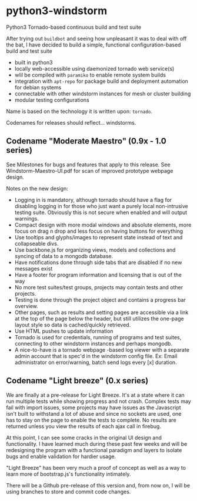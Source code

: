 # python3-windstorm
Python3 Tornado-based continuous build and test suite

After trying out `buildbot` and seeing how unpleasant it was to deal with off the bat, I have decided to build a simple, functional configuration-based build and test suite

* built in python3
* locally web-accessible using daemonized tornado web service(s)
* wlil be compiled with `paramiko` to enable remote system builds
* integration with `apt-repo` for package build and deployment automation for debian systems
* connectable with other windstorm instances for mesh or cluster building
* modular testing configurations

Name is based on the technology it is written upon: `tornado`.

Codenames for releases should reflect... windstorms.

## Codename "Moderate Maestro" (0.9x - 1.0 series)

See Milestones for bugs and features that apply to this release.
See Windstorm-Maestro-UI.pdf for scan of improved prototype webpage design.

Notes on the new design:

* Logging in is mandatory, although tornado should have a flag for disabling logging in for those who just want a purely local non-intrusive testing suite. Obviously this is not secure when enabled and will output warnings.
* Compact design with more modal windows and absolute elements, more focus on drag n drop and less focus on having buttons for everything
* Use tooltips and glyphs/images to represent state instead of text and collapseable divs.
* Use backbone.js for organizing views, models and collections and syncing of data to a mongodb database.
* Have notifications done through side tabs that are disabled if no new messages exist
* Have a footer for program information and licensing that is out of the way
* No more test suites/test groups, projects may contain tests and other projects.
* Testing is done through the project object and contains a progress bar overview.
* Other pages, such as results and setting pages are accessible via a link at the top of the page below the header, but still utilizes the one-page layout style so data is cached/quickly retrieved.
* Use HTML pushes to update information
* Tornado is used for credentials, running of programs and test suites, connecting to other windstorm instances and perhaps mongodb.
* A nice-to-have is a tornado webpage -based log viewer with a separate admin account that is spec'd in the windstorm config file. Ex: Email administrator on error/warning, batch send logs every [x] duration.

## Codename "Light breeze" (0.x series)

We are finally at a pre-release for Light Breeze. It's at a state where it can run
multiple tests while showing progress and not crash. Complex tests may fail with
import issues, some projects may have issues as the Javascript isn't built to
withstand a lot of abuse and since no sockets are used, one has to stay on the
page to enable the tests to complete. No results are returned unless you view the
results of each ajax call in firebug.


At this point, I can see some cracks in the original UI design and functionality.
I have learned much during these past few weeks and will be redesigning the program
with a functional paradigm and layers to isolate bugs and enable validation for hardier
usage.

"Light Breeze" has been very much a proof of concept as well as a way to learn more of
bootstrap.js's functionality intimately.

There will be a Github pre-release of this version and, from now on, I will be using branches
to store and commit code changes.